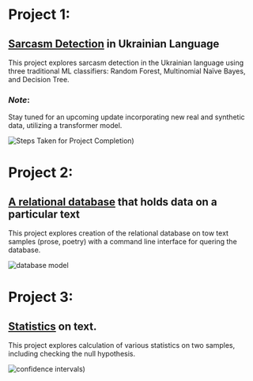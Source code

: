 # Project 1: 
## [Sarcasm Detection](https://github.com/botvyns/sarcasm_detection_traditional_ML) in Ukrainian Language

This project explores sarcasm detection in the Ukrainian language using three traditional ML classifiers: Random Forest, Multinomial Naïve Bayes, and Decision Tree. 

### *Note*: 
Stay tuned for an upcoming update incorporating new real and synthetic data, utilizing a transformer model.

![Steps Taken for Project Completion](https://github.com/botvyns/portfolio/blob/main/docs/images/steps.png))

# Project 2: 
## [A relational database](https://github.com/botvyns/text_database) that holds data on a particular text

This project explores creation of the relational database on tow text samples (prose, poetry) with a command line interface for quering the database.

![database model](https://github.com/botvyns/portfolio/blob/main/docs/images/data_model.png)

# Project 3: 
## [Statistics](https://github.com/botvyns/statistics_on_text) on text.

This project explores calculation of various statistics on two samples, including checking the null hypothesis.

![confidence intervals](https://github.com/botvyns/portfolio/blob/main/docs/images/fluctuation.png))

